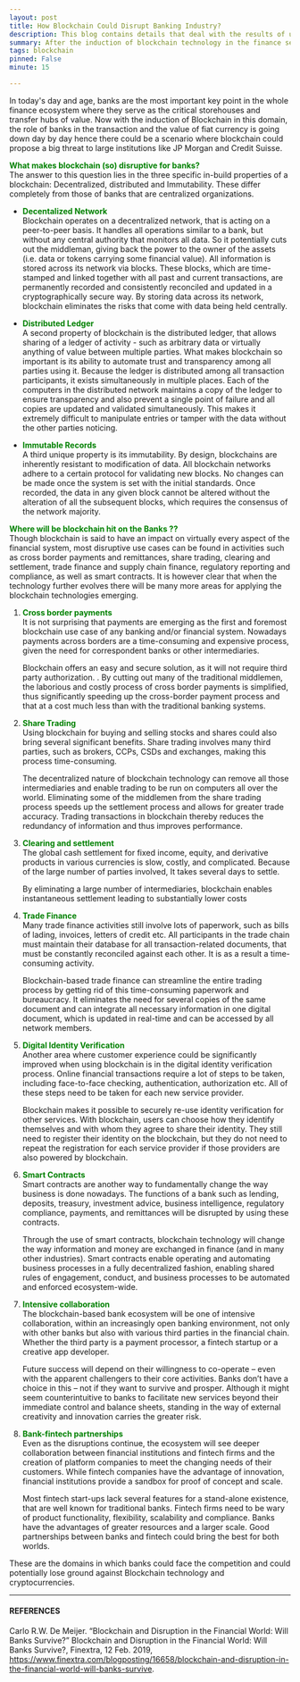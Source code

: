 ```yaml
---
layout: post
title: How Blockchain Could Disrupt Banking Industry?
description: This blog contains details that deal with the results of using blockchain technology in the banking industry. There are many references included in the blog which are from one of the topmost financial institutions like JP Morgan and Chase.
summary: After the induction of blockchain technology in the finance sector the main question which prompts is, whether benks would be able to continue their dominance or there would be a scenario where the banks would collapse and would not be able to survive this hit. 
tags: blockchain
pinned: False
minute: 15

---
```


In today's day and age, banks are the most important key point in the whole finance ecosystem where they serve as the critical storehouses and transfer hubs of value. Now with the induction of Blockchain in this domain, the role of banks in the transaction and the value of fiat currency is going down day by day hence there could be a scenario where blockchain could propose a big threat to large institutions like JP Morgan and Credit Suisse. 

<b><span style="color:green">What makes blockchain (so) disruptive for banks?</span></b><br>
The answer to this question lies in the three specific in-build properties of a blockchain: Decentralized, distributed and Immutability. These differ completely from those of banks that are centralized organizations.

 - <b><span style="color:green">Decentalized Network</span></b><br> Blockchain operates on a decentralized network, that is acting on a peer-to-peer basis. It handles all operations similar to a bank, but without any central authority that monitors all data. So it potentially cuts out the middleman, giving back the power to the owner of the assets (i.e. data or tokens carrying some financial value). All information is stored across its network via blocks. These blocks, which are time-stamped and linked together with all past and current transactions, are permanently recorded and consistently reconciled and updated in a cryptographically secure way. By storing data across its network, blockchain eliminates the risks that come with data being held centrally.

 - <b><span style="color:green">Distributed Ledger</span></b><br>A second property of blockchain is the distributed ledger, that allows sharing of a ledger of activity - such as arbitrary data or virtually anything of value between multiple parties. What makes blockchain so important is its ability to automate trust and transparency among all parties using it. Because the ledger is distributed among all transaction participants, it exists simultaneously in multiple places. Each of the computers in the distributed network maintains a copy of the ledger to ensure transparency and also prevent a single point of failure and all copies are updated and validated simultaneously. This makes it extremely difficult to manipulate entries or tamper with the data without the other parties noticing.

 - <b><span style="color:green">Immutable Records</span></b><br> A third unique property is its immutability. By design, blockchains are inherently resistant to modification of data. All blockchain networks adhere to a certain protocol for validating new blocks. No changes can be made once the system is set with the initial standards. Once recorded, the data in any given block cannot be altered without the alteration of all the subsequent blocks, which requires the consensus of the network majority.


<b><span style="color:green">Where will be blockchain hit on the Banks ??</span></b><br>
Though blockchain is said to have an impact on virtually every aspect of the financial system, most disruptive use cases can be found in activities such as cross border payments and remittances, share trading, clearing and settlement, trade finance and supply chain finance, regulatory reporting and compliance, as well as smart contracts. It is however clear that when the technology further evolves there will be many more areas for applying the blockchain technologies emerging.

1. <b><span style="color:green">Cross border payments</span></b><br> 
    It is not surprising that payments are emerging as the first and foremost blockchain use case of any banking and/or financial system. Nowadays payments across borders are a time-consuming and expensive process, given the need for correspondent banks or other intermediaries.

    Blockchain offers an easy and secure solution, as it will not require third party authorization. . By cutting out many of the traditional middlemen, the laborious and costly process of cross border payments is simplified, thus significantly speeding up the cross-border payment process and that at a cost much less than with the traditional banking systems.

2. <b><span style="color:green">Share Trading</span></b><br> 
    Using blockchain for buying and selling stocks and shares could also bring several significant benefits. Share trading involves many third parties, such as brokers, CCPs, CSDs and exchanges, making this process time-consuming.

    The decentralized nature of blockchain technology can remove all those intermediaries and enable trading to be run on computers all over the world. Eliminating some of the middlemen from the share trading process speeds up the settlement process and allows for greater trade accuracy. Trading transactions in blockchain thereby reduces the redundancy of information and thus improves performance.

3. <b><span style="color:green">Clearing and settlement</span></b><br> 
    The global cash settlement for fixed income, equity, and derivative products in various currencies is slow, costly, and complicated. Because of the large number of parties involved, It takes several days to settle.

    By eliminating a large number of intermediaries, blockchain enables instantaneous settlement leading to substantially lower costs

4. <b><span style="color:green">Trade Finance</span></b><br> 
    Many trade finance activities still involve lots of paperwork, such as bills of lading, invoices, letters of credit etc. All participants in the trade chain must maintain their database for all transaction-related documents, that must be constantly reconciled against each other. It is as a result a time-consuming activity.

    Blockchain-based trade finance can streamline the entire trading process by getting rid of this time-consuming paperwork and bureaucracy. It eliminates the need for several copies of the same document and can integrate all necessary information in one digital document, which is updated in real-time and can be accessed by all network members.

5. <b><span style="color:green">Digital Identity Verification</span></b><br> 
    Another area where customer experience could be significantly improved when using blockchain is in the digital identity verification process. Online financial transactions require a lot of steps to be taken, including face-to-face checking, authentication, authorization etc. All of these steps need to be taken for each new service provider.

    Blockchain makes it possible to securely re-use identity verification for other services. With blockchain, users can choose how they identify themselves and with whom they agree to share their identity. They still need to register their identity on the blockchain, but they do not need to repeat the registration for each service provider if those providers are also powered by blockchain.

6. <b><span style="color:green">Smart Contracts</span></b><br> 
    Smart contracts are another way to fundamentally change the way business is done nowadays. The functions of a bank such as lending, deposits, treasury, investment advice, business intelligence, regulatory compliance, payments, and remittances will be disrupted by using these contracts.

    Through the use of smart contracts, blockchain technology will change the way information and money are exchanged in finance (and in many other industries). Smart contracts enable operating and automating business processes in a fully decentralized fashion, enabling shared rules of engagement, conduct, and business processes to be automated and enforced ecosystem-wide.

7. <b><span style="color:green">Intensive collaboration</span></b><br> 
    The blockchain-based bank ecosystem will be one of intensive collaboration, within an increasingly open banking environment, not only with other banks but also with various third parties in the financial chain. Whether the third party is a payment processor, a fintech startup or a creative app developer.

    Future success will depend on their willingness to co-operate – even with the apparent challengers to their core activities. Banks don’t have a choice in this – not if they want to survive and prosper. Although it might seem counterintuitive to banks to facilitate new services beyond their immediate control and balance sheets, standing in the way of external creativity and innovation carries the greater risk.

8. <b><span style="color:green">Bank-fintech partnerships</span></b><br> 
    Even as the disruptions continue, the ecosystem will see deeper collaboration between financial institutions and fintech firms and the creation of platform companies to meet the changing needs of their customers. While fintech companies have the advantage of innovation, financial institutions provide a sandbox for proof of concept and scale.

    Most fintech start-ups lack several features for a stand-alone existence, that are well known for traditional banks. Fintech firms need to be wary of product functionality, flexibility, scalability and compliance. Banks have the advantages of greater resources and a larger scale. Good partnerships between banks and fintech could bring the best for both worlds.


These are the domains in which banks could face the competition and could potentially lose ground against Blockchain technology and cryptocurrencies.

---

#### REFERENCES

Carlo R.W. De Meijer. “Blockchain and Disruption in the Financial World: Will Banks Survive?” Blockchain and Disruption in the Financial World: Will Banks Survive?, Finextra, 12 Feb. 2019, https://www.finextra.com/blogposting/16658/blockchain-and-disruption-in-the-financial-world-will-banks-survive. 